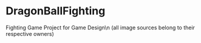 # DragonBallFighting
Fighting Game Project for Game Design\n
(all image sources belong to their respective owners)
